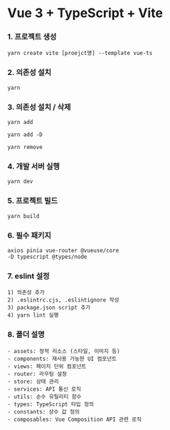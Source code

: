 # Vue 3 + TypeScript + Vite

### 1. 프로젝트 생성
```
yarn create vite [proejct명] --template vue-ts
```

### 2. 의존성 설치
```
yarn
```

### 3. 의존성 설치 / 삭제
```
yarn add

yarn add -D

yarn remove
```
### 4. 개발 서버 실행
```
yarn dev
```

### 5. 프로젝트 빌드
```
yarn build
```

### 6. 필수 패키지
```
axios pinia vue-router @vueuse/core
-D typescript @types/node
```

### 7. eslint 설정
```
1) 의존성 추가
2) .eslintrc.cjs, .eslintignore 작성
3) package.json script 추가
4) yarn lint 실행
```

### 8. 폴더 설명
```
- assets: 정적 리소스 (스타일, 이미지 등)
- components: 재사용 가능한 UI 컴포넌트
- views: 페이지 단위 컴포넌트
- router: 라우팅 설정
- store: 상태 관리
- services: API 통신 로직
- utils: 순수 유틸리티 함수
- types: TypeScript 타입 정의
- constants: 상수 값 정의
- composables: Vue Composition API 관련 로직
```
